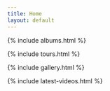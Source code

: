 ```yaml
---
title: Home
layout: default
---
```



{% include albums.html %}

{% include tours.html %}

{% include gallery.html %}

{% include latest-videos.html %}

<!--
You can use HTML elements in Markdown, such as the comment element, and they won't
be affected by a markdown parser. However, if you create an HTML element in your
markdown file, you cannot use markdown syntax within that element's contents.
-->

